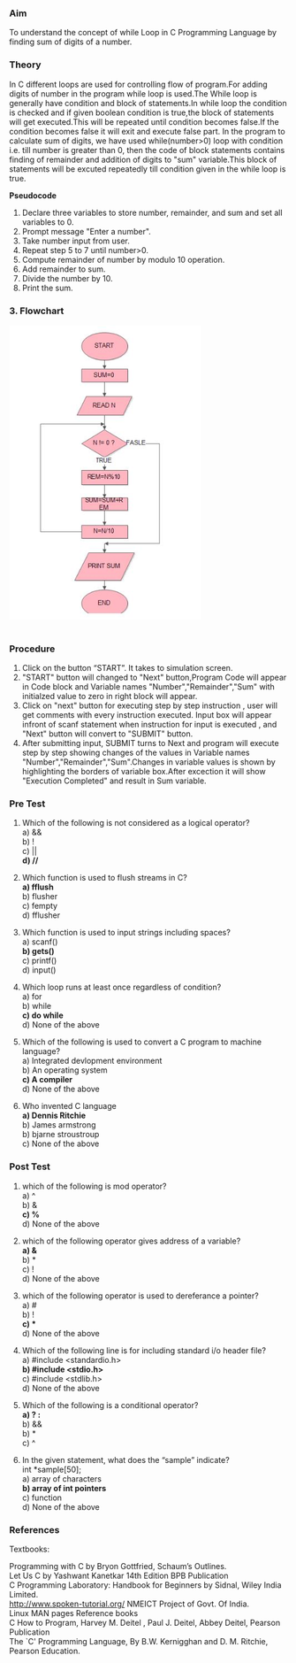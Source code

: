 ### Aim
To understand the concept of while Loop in C Programming Language by finding sum of digits of a number.

### Theory

In C different loops are used for controlling flow of program.For adding digits of number in the program while loop is used.The While loop is generally have condition and block of statements.In while loop the condition is checked and if given boolean condition is true,the block of statements will get executed.This will be repeated until condition becomes false.If the condition becomes false it will exit and execute false part.
In the program to calculate sum of digits, we have used while(number>0) loop with condition i.e. till number is greater than 0, then the code of block statements contains finding of remainder and addition of digits to "sum" variable.This block of statements will be excuted repeatedly till condition given in the while loop is true. 


<b>Pseudocode</b>
1. Declare three variables to store number, remainder, and sum and set all variables to 0.
2. Prompt message "Enter a number".
3. Take number input from user.
4. Repeat step 5 to 7 until number>0.
5. Compute remainder of number by modulo 10 operation.
6. Add remainder to sum.
7. Divide the number by 10.
8. Print the sum.

### 3. Flowchart 
<img src="/experiment/SUMOFDIGITS.jpg"/><br><br>

### Procedure

1. Click on the button “START”. It takes to simulation screen. 
2. "START" button will changed to "Next" button,Program Code will appear in Code block and Variable names "Number","Remainder","Sum" with initialzed value to zero in right block will appear.
3. Click on "next" button for executing step by step instruction , user will get comments with every instruction executed. Input box will appear infront of scanf statement when instruction for input is executed , and "Next" button will convert to "SUBMIT" button. 
4. After submitting input, SUBMIT turns to Next and program will execute step by step showing changes of the values in Variable names "Number","Remainder","Sum".Changes in variable values is shown by highlighting the borders of variable box.After excection it will show "Execution Completed" and result in Sum variable.

### Pre Test
1) Which of the following is not considered as a logical operator?<br>
a) &&<br>
b) !<br>
c) ||<br>
<b>d) //<br></b>

2) Which function is used to flush streams in C?<br>
<b>a) fflush<br></b>
b) flusher<br>
c) fempty<br>
d) fflusher<br>

3) Which function is used to input strings including spaces?<br>
a) scanf()<br>
<b>b) gets()<br></b>
c) printf()<br>
d) input()<br>

4) Which loop runs at least once regardless of condition?<br>
a) for<br>
b) while<br>
<b>c) do while<br> </b>
d) None of the above <br>

5) Which of the following is used to convert a C program to machine language?<br>
a) Integrated devlopment environment<br>
b) An operating system<br>
<b>c) A compiler</b><br>
d) None of the above<br>

6) Who invented C language<br>
<b>a) Dennis Ritchie <br></b>
b) James armstrong<br>
b) bjarne stroustroup<br>
c) None of the above<br>

### Post Test
1) which of the following is mod operator?<br>
a) ^<br>
b) &<br>
<b>c) % </b><br>
d) None of the above

2) which of the following operator gives address of a variable?<br>
<b>a) & </b><br>
b) *<br>
c) !<br>
d) None of the above<br>

3) which of the following operator is used to dereferance a pointer?<br>
a) #<br>
b) !<br>
<b>c) *</b><br>
d) None of the above

4) Which of the following line is for including standard i/o header file?<br>
a) #include <standardio.h><br>
<b>b) #include <stdio.h></b><br>
c) #include <stdlib.h><br>
d) None of the above<br>

5) Which of the following is a conditional operator?<br>
<b>a) ? : <br></b>
b) &&<br>
b) *<br>
c) ^<br>

6) In the given statement, what does the “sample” indicate?<br> 
     int *sample[50];<br>
a) array of characters<br>
<b>b) array of int pointers<br></b>
c) function<br>
d) None of the above<br>

### References
Textbooks:

Programming with C by Bryon Gottfried, Schaum’s Outlines.<br>
Let Us C by Yashwant Kanetkar 14th Edition BPB Publication<br>
C Programming Laboratory: Handbook for Beginners by Sidnal, Wiley India Limited.<br>
http://www.spoken-tutorial.org/ NMEICT Project of Govt. Of India.<br>
Linux MAN pages Reference books<br>
C How to Program, Harvey M. Deitel , Paul J. Deitel, Abbey Deitel, Pearson Publication<br>
The `C' Programming Language, By B.W. Kernigghan and D. M. Ritchie, Pearson Education.<br>
